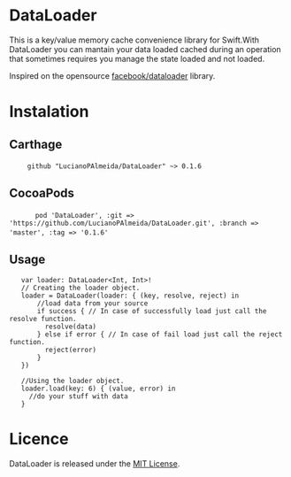 # DataLoader

This is a key/value memory cache convenience library for Swift.With DataLoader you can mantain your data loaded cached during an operation that sometimes requires you manage the state loaded and not loaded.

Inspired on the opensource [facebook/dataloader](https://github.com/facebook/dataloader) library.

# Instalation

## Carthage   
  ```
    github "LucianoPAlmeida/DataLoader" ~> 0.1.6
  ```
## CocoaPods
  ```
      pod 'DataLoader', :git => 'https://github.com/LucianoPAlmeida/DataLoader.git', :branch => 'master', :tag => '0.1.6'
  ``` 
  
## Usage
 ```
    var loader: DataLoader<Int, Int>!
    // Creating the loader object.
    loader = DataLoader(loader: { (key, resolve, reject) in
        //load data from your source
        if success { // In case of successfully load just call the resolve function.
          resolve(data)
        } else if error { // In case of fail load just call the reject function.
          reject(error)
        }
    })
    
    //Using the loader object. 
    loader.load(key: 6) { (value, error) in
      //do your stuff with data
    }
 ``` 
# Licence 

DataLoader is released under the [MIT License](https://opensource.org/licenses/MIT).

